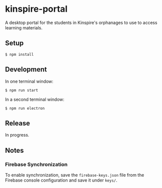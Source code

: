 # kinspire-portal
A desktop portal for the students in Kinspire's orphanages to use to access learning materials.

## Setup
```
$ npm install
```

## Development
In one terminal window:
```
$ npm run start
```

In a second terminal window:
```
$ npm run electron
```

## Release
In progress.

## Notes
### Firebase Synchronization
To enable synchronization, save the `firebase-keys.json` file from the Firebase
console configuration and save it under `keys/`.
